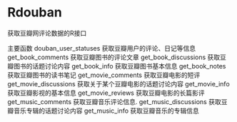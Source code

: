 Rdouban
=======

获取豆瓣网评论数据的R接口

主要函数
douban_user_statuses  获取豆瓣用户的评论、日记等信息
get_book_comments	获取豆瓣图书的评论文章
get_book_discussions	获取豆瓣图书的话题讨论内容
get_book_info	获取豆瓣图书基本信息
get_book_notes	获取豆瓣图书的读书笔记
get_movie_comments	获取豆瓣电影的短评
get_movie_discussions	获取关于某个豆瓣电影的话题讨论内容
get_movie_info	获取豆瓣影视的基本信息
get_movie_reviews	获取豆瓣电影的长篇影评
get_music_comments	获取豆瓣音乐评论信息.
get_music_discussions	获取豆瓣音乐专辑的话题讨论内容
get_music_info	获取豆瓣音乐的专辑信息

